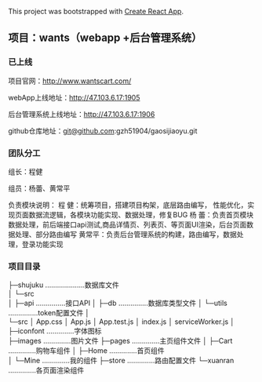 This project was bootstrapped with [Create React App](https://github.com/facebook/create-react-app).

## 项目：wants（webapp +后台管理系统）

### 已上线

项目官网：http://www.wantscart.com/

webApp上线地址：http://47.103.6.17:1905

后台管理系统上线地址：http://47.103.6.17:1906

github仓库地址：git@github.com:gzh51904/gaosijiaoyu.git

### 团队分工

组长：程健

组员：杨蕾、黄常平

负责模块说明：
程 健：统筹项目，搭建项目构架，底层路由编写， 性能优化，实现页面数据流逻辑，各模块功能实现、数据处理，修复BUG
杨 蕾：负责首页模块数据处理，前后端接口api测试,商品详情页、列表页、等页面UI渲染，后台页面数据处理、部分路由编写
黄常平：负责后台管理系统的构建，路由编写，数据处理，登录功能实现


### 项目目录

├─shujuku   ....................数据库文件  
│  └─src  
│      ├─api    ...............接口API
│      ├─db     ...............数据库类型文件 
│      └─utils  ...............token配置文件
│              
└─src
    │  App.css
    │  App.js
    │  App.test.js
    │  index.js
    │  serviceWorker.js
    │  
    ├─iconfont   ..............字体图标  
    ├─images     ..............图片文件
    ├─pages      ..............主页组件文件
    │  ├─Cart   ..............购物车组件
    │  ├─Home   ..............首页组件          
    │  └─Mine   ..............我的组件 
    ├─store      ..............路由配置文件
    └─xuanran    ..............各页面渲染组件
